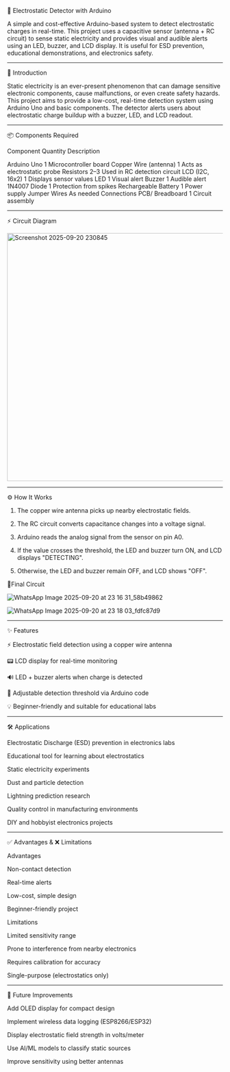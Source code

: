📡 Electrostatic Detector with Arduino

A simple and cost-effective Arduino-based system to detect electrostatic charges in real-time. This project uses a capacitive sensor (antenna + RC circuit) to sense static electricity and provides visual and audible alerts using an LED, buzzer, and LCD display. It is useful for ESD prevention, educational demonstrations, and electronics safety.

---

🔬 Introduction

Static electricity is an ever-present phenomenon that can damage sensitive electronic components, cause malfunctions, or even create safety hazards.
This project aims to provide a low-cost, real-time detection system using Arduino Uno and basic components. The detector alerts users about electrostatic charge buildup with a buzzer, LED, and LCD readout.


---


📦 Components Required

Component	Quantity	Description

Arduino Uno	1	Microcontroller board
Copper Wire (antenna)	1	Acts as electrostatic probe
Resistors	2–3	Used in RC detection circuit
LCD (I2C, 16x2)	1	Displays sensor values
LED	1	Visual alert
Buzzer	1	Audible alert
1N4007 Diode	1	Protection from spikes
Rechargeable Battery	1	Power supply
Jumper Wires	As needed	Connections
PCB/ Breadboard	1	Circuit assembly



---

⚡ Circuit Diagram

<img width="706" height="579" alt="Screenshot 2025-09-20 230845" src="https://github.com/user-attachments/assets/ccaf04d2-5b1f-4b11-b527-d9a8633e1252" />



---

⚙ How It Works

1. The copper wire antenna picks up nearby electrostatic fields.


2. The RC circuit converts capacitance changes into a voltage signal.


3. Arduino reads the analog signal from the sensor on pin A0.


4. If the value crosses the threshold, the LED and buzzer turn ON, and LCD displays "DETECTING".


5. Otherwise, the LED and buzzer remain OFF, and LCD shows "OFF".



💯Final Circuit 

![WhatsApp Image 2025-09-20 at 23 16 31_58b49862](https://github.com/user-attachments/assets/15c06b42-dd68-4b9a-96a3-9db3bcf6af0f)

![WhatsApp Image 2025-09-20 at 23 18 03_fdfc87d9](https://github.com/user-attachments/assets/43b081b2-ed35-47ac-9b12-2ef853632f9f)

---
✨ Features

⚡ Electrostatic field detection using a copper wire antenna

📟 LCD display for real-time monitoring

🔊 LED + buzzer alerts when charge is detected

🔧 Adjustable detection threshold via Arduino code

💡 Beginner-friendly and suitable for educational labs



---

🛠 Applications

Electrostatic Discharge (ESD) prevention in electronics labs

Educational tool for learning about electrostatics

Static electricity experiments

Dust and particle detection

Lightning prediction research

Quality control in manufacturing environments

DIY and hobbyist electronics projects



---
✅ Advantages & ❌ Limitations

Advantages

Non-contact detection

Real-time alerts

Low-cost, simple design

Beginner-friendly project


Limitations

Limited sensitivity range

Prone to interference from nearby electronics

Requires calibration for accuracy

Single-purpose (electrostatics only)



---

🚀 Future Improvements

Add OLED display for compact design

Implement wireless data logging (ESP8266/ESP32)

Display electrostatic field strength in volts/meter

Use AI/ML models to classify static sources

Improve sensitivity using better antennas
